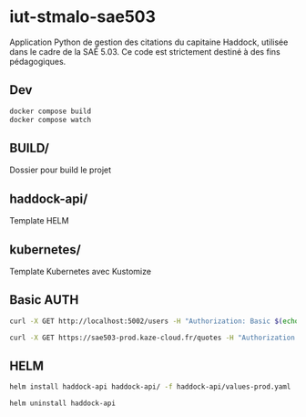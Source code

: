 # iut-stmalo-sae503

Application Python de gestion des citations du capitaine Haddock, utilisée dans le cadre de la SAÉ 5.03. Ce code est strictement destiné à des fins pédagogiques.


## Dev

```bash
docker compose build
docker compose watch
```

## BUILD/

Dossier pour build le projet

## haddock-api/

Template HELM

## kubernetes/

Template Kubernetes avec Kustomize

## Basic AUTH

```bash
curl -X GET http://localhost:5002/users -H "Authorization: Basic $(echo -n 'Alice:inWonderland' | base64)"
```

```bash
curl -X GET https://sae503-prod.kaze-cloud.fr/quotes -H "Authorization: Basic $(echo -n 'Alice:inWonderland' | base64)"
```

## HELM

```bash
helm install haddock-api haddock-api/ -f haddock-api/values-prod.yaml
```

```bash
helm uninstall haddock-api
```
